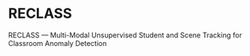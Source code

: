 # RECLASS
RECLASS — Multi-Modal Unsupervised Student and Scene Tracking for Classroom Anomaly Detection
